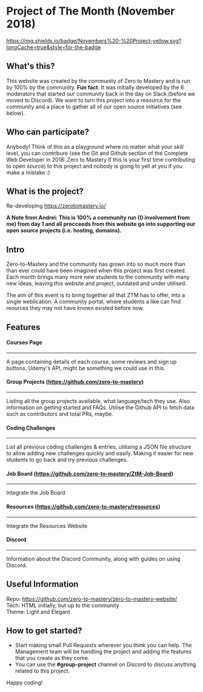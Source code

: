 # Project of The Month (November 2018) 
https://img.shields.io/badge/Novembers%20-%20Project-yellow.svg?longCache=true&style=for-the-badge


## What's this?
This website was created by the community of Zero to Mastery and is run by 100% by the community. **Fun fact**: It was initially developed by the 6 moderators that started our community back in the day on Slack (before we moved to Discord). We want to turn this project into a resource for the community and a place to gather all of our open source initiatives (see below).

## Who can participate?
Anybody! Think of this as a playground where no matter what your skill level, you can contribure (see the Git and Github section of the Complete Web Developer in 2018: Zero to Mastery if this is your first time contributing to open source) to this project and nobody is going to yell at you if you make a mistake :)

## What is the project?
Re-developing  https://zerotomastery.io/  

**A Note from Andrei: This is 100% a community run (0 involvement from me) from day 1 and all procceeds from this website go into supporting our open source projects (i.e. hosting, domains).**

## Intro
Zero-to-Mastery and the community has grown into so much more than than ever could have been imagined when this project was first created. Each month brings many more new students to the community with many new ideas, leaving this website and project, outdated and under utilised. 

The aim of this event is to bring together all that ZTM has to offer, into a single weblication. A community portal, where students a like can find reources they may not have known existed before now.

## Features

#### Courses Page 
-----
A page containing details of each course, some reviews and sign up buttons. 
Udemy's API, might be something we could use in this.

#### Group Projects (https://github.com/zero-to-mastery)  
-----
Listing all the group projects available, what language/tech they use. Also information on getting started and FAQs. Utilise the Github API to fetch data such as contributors and total PRs, maybe.

#### Coding Challenges 
-----
List all previous coding challenges & entries, utilising a JSON file structure to allow adding new challenges quickly and easily. Making it easier for new students to go back and try previous challenges. 

#### Job Board (https://github.com/zero-to-mastery/ZtM-Job-Board)  
-----
Integrate the Job Board

#### Resources (https://github.com/zero-to-mastery/resources)  
-----
Integrate the Resources Website

#### Discord 
-----
Information about the Discord Community, along with guides on using Discord.

## Useful Information
Repo: https://github.com/zero-to-mastery/zero-to-mastery-website/  
Tech: HTML initially, but up to the community  
Theme: Light and Elegant  


## How to get started?
- Start making small Pull Requests wherever you think you can help. The Management team will be handling the project and adding the features that you create as they come.  
- You can use the **#group-project** channel on Discord to discuss anything related to this project.  

Happy coding!


